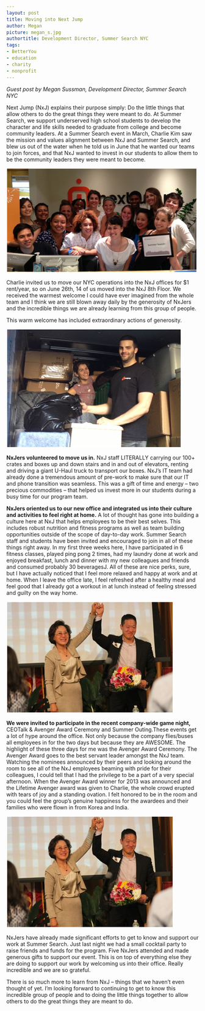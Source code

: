 ```yaml
---
layout: post
title: Moving into Next Jump
author: Megan
picture: megan_s.jpg
authortitle: Development Director, Summer Search NYC
tags:
- BetterYou
- education
- charity
- nonprofit
---
```


*Guest post by Megan Sussman, Development Director, Summer Search NYC*

Next Jump (NxJ) explains their purpose simply: Do the little things that allow others to do the great things they were meant to do. At Summer Search, we support underserved high school students to develop the character and life skills needed to graduate from college and become community leaders. At a Summer Search event in March, Charlie Kim saw the mission and values alignment between NxJ and Summer Search, and blew us out of the water when he told us in June that he wanted our teams to join forces, and that NxJ wanted to invest in our students to allow them to be the community leaders they were meant to become.


![The Summer Search Team](/images/moving-into-next-jump-1.png)


Charlie invited us to move our NYC operations into the NxJ offices for $1 rent/year, so on June 26th, 14 of us moved into the NxJ 8th Floor. We received the warmest welcome I could have ever imagined from the whole team and I think we are still blown away daily by the generosity of NxJers and the incredible things we are already learning from this group of people.

This warm welcome has included extraordinary actions of generosity.



![Next Jump helps us move in](/images/moving-into-next-jump-2.png)


**NxJers volunteered to move us in.** NxJ staff LITERALLY carrying our 100+ crates and boxes up and down stairs and in and out of elevators, renting and driving a giant U-Haul truck to transport our boxes. NxJ’s IT team had already done a tremendous amount of pre-work to make sure that our IT and phone transition was seamless. This was a gift of time and energy – two precious commodities – that helped us invest more in our students during a busy time for our program team.

**NxJers oriented us to our new office and integrated us into their culture and activities to feel right at home.** A lot of thought has gone into building a culture here at NxJ that helps employees to be their best selves. This includes robust nutrition and fitness programs as well as team building opportunities outside of the scope of day-to-day work. Summer Search staff and students have been invited and encouraged to join in all of these things right away. In my first three weeks here, I have participated in 6 fitness classes, played ping pong 2 times, had my laundry done at work and enjoyed breakfast, lunch and dinner with my new colleagues and friends and consumed probably 30 beveragesJ. All of these are nice perks, sure, but I have actually noticed that I feel more relaxed and happy at work and at home. When I leave the office late, I feel refreshed after a healthy meal and feel good that I already got a workout in at lunch instead of feeling stressed and guilty on the way home.



![Next Jump CEO Charlie Kim](/images/moving-into-next-jump-3.png)


**We were invited to participate in the recent company-wide game night,** CEOTalk & Avenger Award Ceremony and Summer Outing.These events get a lot of hype around the office. Not only because the company flies/buses all employees in for the two days but because they are AWESOME. The highlight of these three days for me was the Avenger Award Ceremony. The Avenger Award goes to the best servant leader amongst the NxJ team. Watching the nominees announced by their peers and looking around the room to see all of the NxJ employees beaming with pride for their colleagues, I could tell that I had the privilege to be a part of a very special afternoon. When the Avenger Award winner for 2013 was announced and the Lifetime Avenger award was given to Charlie, the whole crowd erupted with tears of joy and a standing ovation. I felt honored to be in the room and you could feel the group’s genuine happiness for the awardees and their families who were flown in from Korea and India.


![](/images/moving-into-next-jump-3.png)


NxJers have already made significant efforts to get to know and support our work at Summer Search. Just last night we had a small cocktail party to raise friends and funds for the program. Five NxJers attended and made generous gifts to support our event. This is on top of everything else they are doing to support our work by welcoming us into their office. Really incredible and we are so grateful.

There is so much more to learn from NxJ – things that we haven’t even thought of yet. I’m looking forward to continuing to get to know this incredible group of people and to doing the little things together to allow others to do the great things they are meant to do. 
